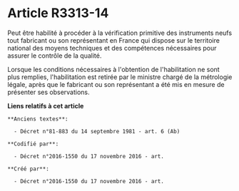 # Article R3313-14

Peut être habilité à procéder à la vérification primitive des instruments neufs tout fabricant ou son représentant en France
qui dispose sur le territoire national des moyens techniques et des compétences nécessaires pour assurer le contrôle de la
qualité.

Lorsque les conditions nécessaires à l'obtention de l'habilitation ne sont plus remplies, l'habilitation est retirée par le
ministre chargé de la métrologie légale, après que le fabricant ou son représentant a été mis en mesure de présenter ses
observations.

**Liens relatifs à cet article**

	**Anciens textes**:

	  - Décret n°81-883 du 14 septembre 1981 - art. 6 (Ab)

	**Codifié par**:

	  - Décret n°2016-1550 du 17 novembre 2016 - art.

	**Créé par**:

	  - Décret n°2016-1550 du 17 novembre 2016 - art.
